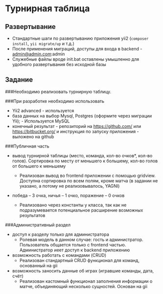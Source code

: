 # Турнирная таблица

## Развертывание

- Стандартные шаги по развертыванию приложения yii2 (`composer install`, `yii migrate/up` и т.д.)
- После применения миграций, доступы для входа в backend - admin@admin.com:admin
- Служебные файлы вроде init.bat оставлены умышленно для удобного развертывания без исходной базы

## Задание
###Необходимо реализовать турнирную таблицу.

###При разработке необходимо использовать 
 - Yii2 advanced - используется
 - база данных на выбор Mysql, Postgres (оформите через миграции Yii); - Используется MySQL
 - конечный результат - репозиторий на https://github.com/ или https://bitbucket.org/ и инструкция по запуску приложения - выложено на github

###Публичная часть
 - вывод турнирной таблицы  (место, команда, кол-во очков*, кол-во голов). Сортировка по месту от меньшего к большему, кол-во голов от большего к меньшему
    - Реализован вывод во frontend приложении с помощью gridview. Доступна сортировка по всем полям, кроме матча (в задании не указано, а потому не реализовывалось, YAGNI)
  
 - победа – 3 очка, ничья – 1 очко, поражение – 0 очков
    - Реализовано через константы у класса, так как не подразумевается потенциальное расширение возможных результатов
    
###Административный раздел

- доступ к разделу только для администратора
    - Ролевая модель в данном случае: гость и администратор. Пользователь общается только с frontend частью. Администратор иеет доступ к backend приложению 
- возможность работать с командами (CRUD)
    - Реализован стандартный CRUD функционал для команд, основанный на gii
- возможность заносить данные об играх (игравшие команды, дата, счёт)
    - Реализован кастомный функционал заполнения информации о матче, объединяющий несколько сущностей. Основан на gii

